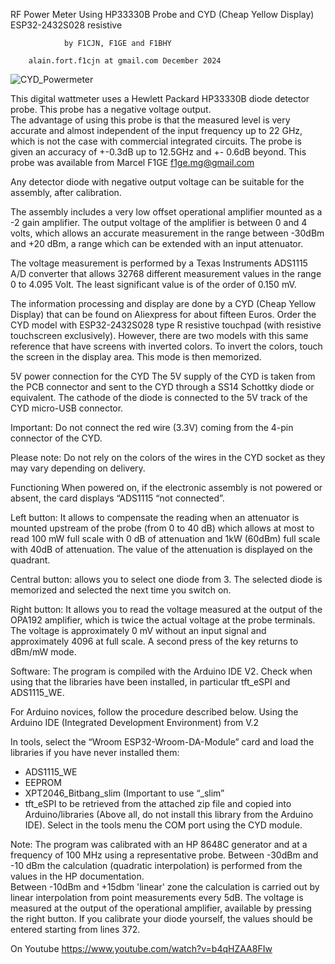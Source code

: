 
  RF Power Meter Using HP33330B Probe and CYD
(Cheap Yellow Display) ESP32-2432S028 resistive 

				by F1CJN, F1GE and F1BHY

		alain.fort.f1cjn at gmail.com December 2024








![CYD_Powermeter](https://github.com/user-attachments/assets/ba34e3ca-1f38-4ccf-a4b0-c056c3f7e644)












This digital wattmeter uses a Hewlett Packard HP33330B diode detector probe. This probe has a negative voltage output.  
The advantage of using this probe is that the measured level is very accurate and almost independent of the input frequency up to 22 GHz, which is not the case with commercial integrated circuits. The probe is given an accuracy of +-0.3dB up to 12.5GHz and +- 0.6dB beyond.
This probe was available from Marcel F1GE    f1ge.mg@gmail.com

Any detector diode with negative output voltage can be suitable for the assembly, after calibration.

The assembly includes a very low offset operational amplifier mounted as a -2 gain amplifier. The output voltage of the amplifier is between 0 and 4 volts, which allows an accurate measurement in the range between -30dBm and +20 dBm, a range which can be extended with an input attenuator.

The voltage measurement is performed by a Texas Instruments ADS1115 A/D converter that allows 32768 different measurement values in the range 0 to 4.095 Volt. The least significant value is of the order of 0.150 mV.

The information processing and display are done by a CYD (Cheap Yellow Display) that can be found on Aliexpress for about fifteen Euros. Order the CYD model with ESP32-2432S028 type R resistive touchpad (with resistive touchscreen exclusively). However, there are two models with this same reference that have screens with inverted colors. To invert the colors, touch the screen in the display area. This mode is then memorized.

5V power connection for the CYD
The 5V supply of the CYD is taken from the PCB connector and sent to the CYD through a SS14 Schottky diode or equivalent. The cathode of the diode is connected to the 5V track of the CYD micro-USB connector.

Important: Do not connect the red wire (3.3V) coming from the 4-pin connector of the CYD.

Please note: Do not rely on the colors of the wires in the CYD socket as they may vary depending on delivery.


 

Functioning
When powered on, if the electronic assembly is not powered or absent, the card displays “ADS1115 “not connected”.

Left button: It allows to compensate the reading when an attenuator is mounted upstream of the probe (from 0 to 40 dB) which allows at most to read 100 mW full scale with 0 dB of attenuation and 1kW (60dBm) full scale with 40dB of attenuation. The value of the attenuation is displayed on the quadrant.

Central button: allows you to select one diode from 3. The selected diode is memorized and selected the next time you switch on.

Right button: It allows you to read the voltage measured at the output of the OPA192 amplifier, which is twice the actual voltage at the probe terminals. The voltage is approximately 0 mV without an input signal and approximately 4096 at full scale.
A second press of the key returns to dBm/mW mode.

Software: The program is compiled with the Arduino IDE V2. Check when using that the libraries have been installed, in particular tft_eSPI and ADS1115_WE.

For Arduino novices, follow the procedure described below.
Using the Arduino IDE (Integrated Development Environment) from V.2

In tools, select the “Wroom ESP32-Wroom-DA-Module” card and
load the libraries if you have never installed them:
- ADS1115_WE
- EEPROM                                                                                                              
- XPT2046_Bitbang_slim (Important to use “_slim”
- tft_eSPI to be retrieved from the attached zip file and copied into Arduino/libraries
(Above all, do not install this library from the Arduino IDE).
Select in the tools menu the COM port using the CYD module.

Note: The program was calibrated with an HP 8648C generator and at a frequency of 100 MHz using a representative probe.
Between -30dBm and -10 dBm the calculation (quadratic interpolation) is performed from the values in the HP documentation.                                                                                     
Between -10dBm and +15dbm 'linear' zone the calculation is carried out by linear interpolation from point measurements every 5dB.
The voltage is measured at the output of the operational amplifier, available by pressing the right button.
If you calibrate your diode yourself, the values should be entered starting from lines 372.

On Youtube
https://www.youtube.com/watch?v=b4qHZAA8FIw
 
